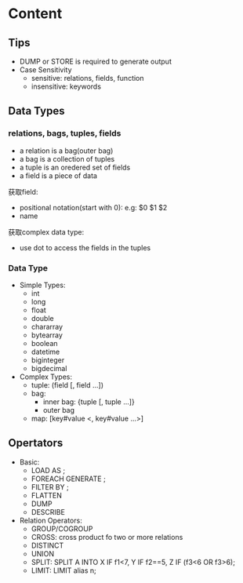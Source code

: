 # Content

## Tips
- DUMP or STORE is required to generate output
- Case Sensitivity
  - sensitive: relations, fields, function
  - insensitive: keywords

## Data Types
### relations, bags, tuples, fields
- a relation is a bag(outer bag)
- a bag is a collection of tuples
- a tuple is an oredered set of fields
- a field is a piece of data

获取field:
- positional notation(start with 0): e.g: $0 $1 $2
- name

获取complex data type:
- use dot to access the fields in the tuples

### Data Type
- Simple Types:
  - int
  - long
  - float
  - double
  - chararray
  - bytearray
  - boolean
  - datetime
  - biginteger
  - bigdecimal
- Complex Types:
  - tuple: (field [, field ...])
  - bag:
    - inner bag: {tuple [, tuple ...]}
    - outer bag
  - map: [key#value <, key#value ...>]

## Opertators
- Basic:
  - LOAD <data> AS <schema>;
  - FOREACH <relation> GENERATE <field>;
  - FILTER <relation> BY <condition>;
  - FLATTEN
  - DUMP
  - DESCRIBE
- Relation Operators:
  - GROUP/COGROUP
  - CROSS: cross product fo two or more relations
  - DISTINCT
  - UNION
  - SPLIT: SPLIT A INTO X IF f1<7, Y IF f2==5, Z IF (f3<6 OR f3>6);
  - LIMIT: LIMIT alias n;